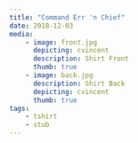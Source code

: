 ```yaml
---
title: "Command Err 'n Chief"
date: 2018-12-03
media: 
    - image: front.jpg
      depicting: cvincent
      description: Shirt Front
      thumb: true
    - image: back.jpg
      description: Shirt Back
      depicting: cvincent
      thumb: true
tags:
    - tshirt
    - stub
---
```

